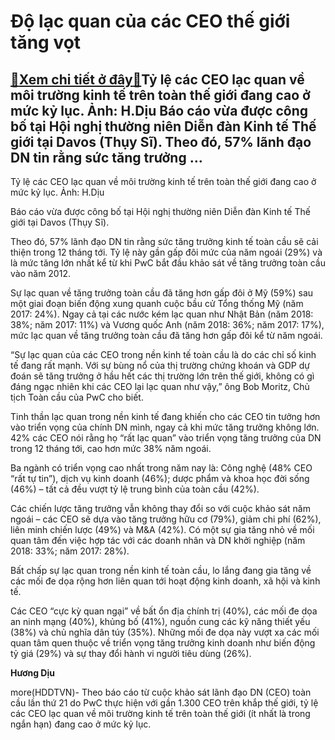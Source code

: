 Độ lạc quan của các CEO thế giới tăng vọt
=========================================

[:gift:Xem chi tiết ở đây:gift:](https://hddtvn.com/do-lac-quan-cua-cac-ceo-the-gioi-tang-vot/)Tỷ lệ các CEO lạc quan về môi trường kinh tế trên toàn thế giới đang cao ở mức kỷ lục. Ảnh: H.Dịu Báo cáo vừa được công bố tại Hội nghị thường niên Diễn đàn Kinh tế Thế giới tại Davos (Thụy Sĩ). Theo đó, 57% lãnh đạo DN tin rằng sức tăng trưởng …
------------------------------------------------------------------------------------------------------------------------------------------------------------------------------------------------------------------------------------------------------







 






 Tỷ lệ các CEO lạc quan về môi trường kinh tế trên toàn thế giới đang cao ở mức kỷ lục. Ảnh: H.Dịu 


Báo cáo vừa được công bố tại Hội nghị thường niên Diễn đàn Kinh tế Thế giới tại Davos (Thụy Sĩ).


 Theo đó, 57% lãnh đạo DN tin rằng sức tăng trưởng kinh tế toàn cầu sẽ cải thiện trong 12 tháng tới. Tỷ lệ này gần gấp đôi mức của năm ngoái (29%) và là mức tăng lớn nhất kể từ khi PwC bắt đầu khảo sát về tăng trưởng toàn cầu vào năm 2012.


 Sự lạc quan về tăng trưởng toàn cầu đã tăng hơn gấp đôi ở Mỹ (59%) sau một giai đoạn biến động xung quanh cuộc bầu cử Tổng thống Mỹ (năm 2017: 24%). Ngay cả tại các nước kém lạc quan như Nhật Bản (năm 2018: 38%; năm 2017: 11%) và Vương quốc Anh (năm 2018: 36%; năm 2017: 17%), mức lạc quan về tăng trưởng toàn cầu đã tăng hơn gấp đôi kể từ năm ngoái.


 “Sự lạc quan của các CEO trong nền kinh tế toàn cầu là do các chỉ số kinh tế đang rất mạnh. Với sự bùng nổ của thị trường chứng khoán và GDP dự đoán sẽ tăng trưởng ở hầu hết các thị trường lớn trên thế giới, không có gì đáng ngạc nhiên khi các CEO lại lạc quan như vậy,” ông Bob Moritz, Chủ tịch Toàn cầu của PwC cho biết.


 Tinh thần lạc quan trong nền kinh tế đang khiến cho các CEO tin tưởng hơn vào triển vọng của chính DN mình, ngay cả khi mức tăng trưởng không lớn. 42% các CEO nói rằng họ “rất lạc quan” vào triển vọng tăng trưởng của DN trong 12 tháng tới, cao hơn mức 38% năm ngoái.


 Ba ngành có triển vọng cao nhất trong năm nay là: Công nghệ (48% CEO “rất tự tin”), dịch vụ kinh doanh (46%); dược phẩm và khoa học đời sống (46%) – tất cả đều vượt tỷ lệ trung bình của toàn cầu (42%).


 Các chiến lược tăng trưởng vẫn không thay đổi so với cuộc khảo sát năm ngoái – các CEO sẽ dựa vào tăng trưởng hữu cơ (79%), giảm chi phí (62%), liên minh chiến lược (49%) và M&A (42%). Có một sự gia tăng nhỏ về mối quan tâm đến việc hợp tác với các doanh nhân và DN khởi nghiệp (năm 2018: 33%; năm 2017: 28%).


 Bất chấp sự lạc quan trong nền kinh tế toàn cầu, lo lắng đang gia tăng về các mối đe dọa rộng hơn liên quan tới hoạt động kinh doanh, xã hội và kinh tế. 


 Các CEO “cực kỳ quan ngại” về bất ổn địa chính trị (40%), các mối đe dọa an ninh mạng (40%), khủng bố (41%), nguồn cung các kỹ năng thiết yếu (38%) và chủ nghĩa dân túy (35%). Những mối đe dọa này vượt xa các mối quan tâm quen thuộc về triển vọng tăng trưởng kinh doanh như biến động tỷ giá (29%) và sự thay đổi hành vi người tiêu dùng (26%).






**Hương Dịu**



more(HDDTVN)- Theo báo cáo từ cuộc khảo sát lãnh đạo DN (CEO) toàn cầu lần thứ 21 do PwC thực hiện với gần 1.300 CEO trên khắp thế giới, tỷ lệ các CEO lạc quan về môi trường kinh tế trên toàn thế giới (ít nhất là trong ngắn hạn) đang cao ở mức kỷ lục.

